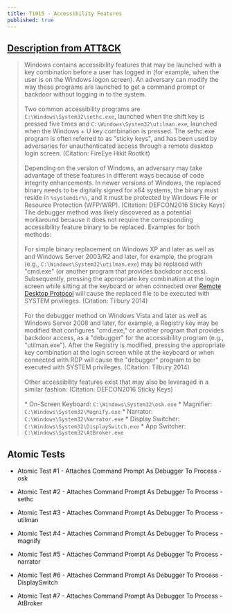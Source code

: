 ```yaml
---
title: T1015 - Accessibility Features
published: true
---
```

## [Description from ATT&CK](https://attack.mitre.org/wiki/Technique/T1015)
<blockquote>Windows contains accessibility features that may be launched with a key combination before a user has logged in (for example, when the user is on the Windows logon screen). An adversary can modify the way these programs are launched to get a command prompt or backdoor without logging in to the system.
<br/><br/>
Two common accessibility programs are <code>C:\Windows\System32\sethc.exe</code>, launched when the shift key is pressed five times and <code>C:\Windows\System32\utilman.exe</code>, launched when the Windows + U key combination is pressed. The sethc.exe program is often referred to as "sticky keys", and has been used by adversaries for unauthenticated access through a remote desktop login screen. (Citation: FireEye Hikit Rootkit)
<br/><br/>
Depending on the version of Windows, an adversary may take advantage of these features in different ways because of code integrity enhancements. In newer versions of Windows, the replaced binary needs to be digitally signed for x64 systems, the binary must reside in <code>%systemdir%\</code>, and it must be protected by Windows File or Resource Protection (WFP/WRP). (Citation: DEFCON2016 Sticky Keys) The debugger method was likely discovered as a potential workaround because it does not require the corresponding accessibility feature binary to be replaced. Examples for both methods:
<br/><br/>
For simple binary replacement on Windows XP and later as well as and Windows Server 2003/R2 and later, for example, the program (e.g., <code>C:\Windows\System32\utilman.exe</code>) may be replaced with "cmd.exe" (or another program that provides backdoor access). Subsequently, pressing the appropriate key combination at the login screen while sitting at the keyboard or when connected over <a href="https://attack.mitre.org/techniques/T1076">Remote Desktop Protocol</a> will cause the replaced file to be executed with SYSTEM privileges. (Citation: Tilbury 2014)
<br/><br/>
For the debugger method on Windows Vista and later as well as Windows Server 2008 and later, for example, a Registry key may be modified that configures "cmd.exe," or another program that provides backdoor access, as a "debugger" for the accessibility program (e.g., "utilman.exe"). After the Registry is modified, pressing the appropriate key combination at the login screen while at the keyboard or when connected with RDP will cause the "debugger" program to be executed with SYSTEM privileges. (Citation: Tilbury 2014)
<br/><br/>
Other accessibility features exist that may also be leveraged in a similar fashion: (Citation: DEFCON2016 Sticky Keys)
<br/><br/>
* On-Screen Keyboard: <code>C:\Windows\System32\osk.exe</code>
* Magnifier: <code>C:\Windows\System32\Magnify.exe</code>
* Narrator: <code>C:\Windows\System32\Narrator.exe</code>
* Display Switcher: <code>C:\Windows\System32\DisplaySwitch.exe</code>
* App Switcher: <code>C:\Windows\System32\AtBroker.exe</code></blockquote>

## Atomic Tests

- Atomic Test #1 - Attaches Command Prompt As Debugger To Process - osk

- Atomic Test #2 - Attaches Command Prompt As Debugger To Process - sethc

- Atomic Test #3 - Attaches Command Prompt As Debugger To Process - utilman

- Atomic Test #4 - Attaches Command Prompt As Debugger To Process - magnify

- Atomic Test #5 - Attaches Command Prompt As Debugger To Process - narrator

- Atomic Test #6 - Attaches Command Prompt As Debugger To Process - DisplaySwitch

- Atomic Test #7 - Attaches Command Prompt As Debugger To Process - AtBroker
